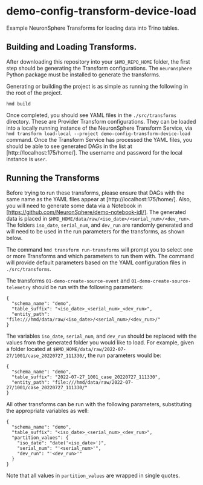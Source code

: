 # demo-config-transform-device-load

Example NeuronSphere Transforms for loading data into Trino tables.

## Building and Loading Transforms.

After downloading this repository into your `$HMD_REPO_HOME` folder, the first step should be generating the Transform configurations.
The `neuronsphere` Python package must be installed to generate the transforms.

Generating or building the project is as simple as running the following in the root of the project.

```
hmd build
```

Once completed, you should see YAML files in the `./src/transforms` directory.
These are Provider Transform configurations.
They can be loaded into a locally running instance of the NeuronSphere Transform Service, via `hmd transform load-local --project demo-config-transform-device-load` command.
Once the Transform Service has processed the YAML files, you should be able to see generated DAGs in the list at [http://localhost:175/home/].
The username and password for the local instance is `user`.

## Running the Transforms

Before trying to run these transforms, please ensure that DAGs with the same name as the YAML files appear at [http://localhost:175/home/].
Also, you will need to generate some data via a Notebook in [https://github.com/NeuronSphere/demo-notebook-idl/].
The generated data is placed in `$HMD_HOME/data/raw/<iso_date>/<serial_num>/<dev_run>`.
The folders `iso_date`, `serial_num`, and `dev_run` are randomly generated and will need to be used in the run parameters for the transforms, as shown below.

The command `hmd transform run-transforms` will prompt you to select one or more Transforms and which parameters to run them with.
The command will provide default parameters based on the YAML configuration files in `./src/transforms`.

The transforms `01-demo-create-source-event` and `01-demo-create-source-telemetry` should be run with the following parameters:

```
{
  "schema_name": "demo",
  "table_suffix": "<iso_date>_<serial_num>_<dev_run>",
  "entity_path": "file:///hmd/data/raw/<iso_date>/<serial_num>/<dev_run>/"
}
```

The variables `iso_date`, `serial_num`, and `dev_run` should be replaced with the values from the generated folder you would like to load.
For example, given a folder located at `$HMD_HOME/data/raw/2022-07-27/1001/case_20220727_111330/`, the run parameters would be:

```
{
  "schema_name": "demo",
  "table_suffix": "2022-07-27_1001_case_20220727_111330",
  "entity_path": "file:///hmd/data/raw/2022-07-27/1001/case_20220727_111330/"
}
```

All other transforms can be run with the following parameters, substituting the appropriate variables as well:

```
{
  "schema_name": "demo",
  "table_suffix": "<iso_date>_<serial_num>_<dev_run>",
  "partition_values": {
    "iso_date": "date('<iso_date>')",
    "serial_num": "'<serial_num>'",
    "dev_run": "'<dev_run>'"
  }
}
```

Note that all values in `partition_values` are wrapped in single quotes.

